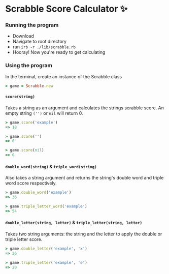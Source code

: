 # Scrabble Score Calculator ✨

### Running the program
- Download
- Navigate to root directory
- run `irb -r ./lib/scrabble.rb`
- Hooray! Now you're ready to get calculating

### Using the program
In the terminal, create an instance of the Scrabble class
```rb
> game = Scrabble.new
```

#### `score(string)`
Takes a string as an argument and calculates the strings scrabble score. An empty string `('')` or `nil` will return 0.
```rb
> game.score('example')
=> 18

> game.score('')
=> 0

> game.score(nil)
=> 0
```

#### `double_word(string)` & `triple_word(string)`
Also takes a string argument and returns the string's double word and triple word score respectively.
```rb
> game.double_word('example')
=> 36

> game.triple_letter_word('example')
=> 54
```

#### `double_letter(string, letter)` & `triple_letter(string, letter)`
Takes two string arguments: the string and the letter to apply the double or triple letter score.
```rb
> game.double_letter('example', 'x')
=> 26

> game.triple_letter('example', 'e')
=> 20
```
